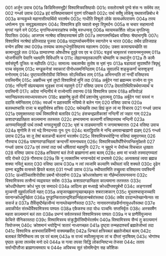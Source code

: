 001    अर्जुन उवाच
001a	किन्निमित्तमभूद्वैरं विश्वामित्रवसिष्ठयोः
001c	वसतोराश्रमे पुण्ये शंस नः सर्वमेव तत्
002    गन्धर्व उवाच
002a	इदं वासिष्ठमाख्यानं पुराणं परिचक्षते
002c	पार्थ सर्वेषु लोकेषु यथावत्तन्निबोध मे
003a	कन्यकुब्जे महानासीत्पार्थिवो भरतर्षभ
003c	गाधीति विश्रुतो लोके सत्यधर्मपरायणः
004a	तस्य धर्मात्मनः पुत्रः समृद्धबलवाहनः
004c	विश्वामित्र इति ख्यातो बभूव रिपुमर्दनः
005a	स चचार सहामात्यो मृगयां गहने वने
005c	मृगान्विध्यन्वराहांश्च रम्येषु मरुधन्वसु
006a	व्यायामकर्शितः सोऽथ मृगलिप्सुः पिपासितः
006c	आजगाम नरश्रेष्ठ वसिष्ठस्याश्रमं प्रति
007a	तमागतमभिप्रेक्ष्य वसिष्ठः श्रेष्ठभागृषिः
007c	विश्वामित्रं नरश्रेष्ठं प्रतिजग्राह पूजया
008a	पाद्यार्घ्याचमनीयेन स्वागतेन च भारत
008c	तथैव प्रतिजग्राह वन्येन हविषा तथा
009a	तस्याथ कामधुग्धेनुर्वसिष्ठस्य महात्मनः
009c	उक्ता कामान्प्रयच्छेति सा कामान्दुदुहे ततः
010a	ग्राम्यारण्या ओषधीश्च दुदुहे पय एव च
010c	षड्रसं चामृतरसं रसायनमनुत्तमम्
011a	भोजनीयानि पेयानि भक्ष्याणि विविधानि च
011c	लेह्यान्यमृतकल्पानि चोष्याणि च तथार्जुन
012a	तैः कामैः सर्वसंपूर्णैः पूजितः स महीपतिः
012c	सामात्यः सबलश्चैव तुतोष स भृशं नृपः
013a	षडायतां सुपार्श्वोरुं त्रिपृथुं पञ्च संवृताम्
013c	मण्डूकनेत्रां स्वाकारां पीनोधसमनिन्दिताम्
014a	सुवालधिं शङ्कुकर्णां चारुशृङ्गां मनोरमाम्
014c	पुष्टायतशिरोग्रीवां विस्मितः सोऽभिवीक्ष्य ताम्
015a	अभिनन्दति तां नन्दीं वसिष्ठस्य पयस्विनीम्
015c	अब्रवीच्च भृशं तुष्टो विश्वामित्रो मुनिं तदा
016a	अर्बुदेन गवां ब्रह्मन्मम राज्येन वा पुनः
016c	नन्दिनीं संप्रयच्छस्व भुङ्क्ष्व राज्यं महामुने
017    वसिष्ठ उवाच
017a	देवतातिथिपित्रर्थमाज्यार्थं च पयस्विनी
017c	अदेया नन्दिनीयं मे राज्येनापि तवानघ
018    विश्वामित्र उवाच
018a	क्षत्रियोऽहं भवान्विप्रस्तपःस्वाध्यायसाधनः
018c	ब्राह्मणेषु कुतो वीर्यं प्रशान्तेषु धृतात्मसु
019a	अर्बुदेन गवां यस्त्वं न ददासि ममेप्सिताम्
019c	स्वधर्मं न प्रहास्यामि नयिष्ये ते बलेन गाम्
020    वसिष्ठ उवाच
020a	बलस्थश्चासि राजा च बाहुवीर्यश्च क्षत्रियः
020c	यथेच्छसि तथा क्षिप्रं कुरु त्वं मा विचारय
021    गन्धर्व उवाच
021a	एवमुक्तस्तदा पार्थ विश्वामित्रो बलादिव
021c	हंसचन्द्रप्रतीकाशां नन्दिनीं तां जहार गाम्
022a	कशादण्डप्रतिहता काल्यमाना ततस्ततः
022c	हम्भायमाना कल्याणी वसिष्ठस्याथ नन्दिनी
023a	आगम्याभिमुखी पार्थ तस्थौ भगवदुन्मुखी
023c	भृशं च ताड्यमानापि न जगामाश्रमात्ततः
024    वसिष्ठ उवाच
024a	शृणोमि ते रवं भद्रे विनदन्त्याः पुनः पुनः
024c	बलाद्ध्रियसि मे नन्दि क्षमावान्ब्राह्मणो ह्यहम्
025    गन्धर्व उवाच
025a	सा तु तेषां बलान्नन्दी बलानां भरतर्षभ
025c	विश्वामित्रभयोद्विग्ना वसिष्ठं समुपागमत्
026    गौरुवाच
026a	पाषाणदण्डाभिहतां क्रन्दन्तीं मामनाथवत्
026c	विश्वामित्रबलैर्घोरैर्भगवन्किमुपेक्षसे
027    गन्धर्व उवाच
027a	एवं तस्यां तदा पर्थ धर्षितायां महामुनिः
027c	न चुक्षुभे न धैर्याच्च विचचाल धृतव्रतः
028    वसिष्ठ उवाच
028a	क्षत्रियाणां बलं तेजो ब्राह्मणानां क्षमा बलम्
028c	क्षमा मां भजते तस्माद्गम्यतां यदि रोचते
029    गौरुवाच
029a	किं नु त्यक्तास्मि भगवन्यदेवं मां प्रभाषसे
029c	अत्यक्ताहं त्वया ब्रह्मन्न शक्या नयितुं बलात्
030    वसिष्ठ उवाच
030a	न त्वां त्यजामि कल्याणि स्थीयतां यदि शक्यते
030c	दृढेन दाम्ना बद्ध्वैष वत्सस्ते ह्रियते बलात्
031    गन्धर्व उवाच
031a	स्थीयतामिति तच्छ्रुत्वा वसिष्ठस्य पयस्विनी
031c	ऊर्ध्वाञ्चितशिरोग्रीवा प्रबभौ घोरदर्शना
032a	क्रोधरक्तेक्षणा सा गौर्हम्भारवघनस्वना
032c	विश्वामित्रस्य तत्सैन्यं व्यद्रावयत सर्वशः
033a	कशाग्रदण्डाभिहता काल्यमाना ततस्ततः
033c	क्रोधदीप्तेक्षणा क्रोधं भूय एव समादधे
034a	आदित्य इव मध्याह्ने क्रोधदीप्तवपुर्बभौ
034c	अङ्गारवर्षं मुञ्चन्ती मुहुर्वालधितो महत्
035a	असृजत्पह्लवान्पुच्छाच्छकृतः शबराञ्शकान्
035c	मूत्रतश्चासृजच्चापि यवनान्क्रोधमूर्च्छिता
036a	पुण्ड्रान्किरातान्द्रमिडान्सिंहलान्बर्बरांस्तथा
036c	तथैव दरदान्म्लेच्छान्फेनतः सा ससर्ज ह
037a	तैर्विसृष्टैर्महत्सैन्यं नानाम्लेच्छगणैस्तदा
037c	नानावरणसंछन्नैर्नानायुधधरैस्तथा
037e	अवाकीर्यत संरब्धैर्विश्वामित्रस्य पश्यतः
038a	एकैकश्च तदा योधः पञ्चभिः सप्तभिर्वृतः
038c	अस्त्रवर्षेण महता काल्यमानं बलं ततः
038e	प्रभग्नं सर्वतस्त्रस्तं विश्वामित्रस्य पश्यतः
039a	न च प्राणैर्वियुज्यन्त केचित्ते सैनिकास्तदा
039c	विश्वामित्रस्य संक्रुद्धैर्वासिष्ठैर्भरतर्षभ
040a	विश्वामित्रस्य सैन्यं तु काल्यमानं त्रियोजनम्
040c	क्रोशमानं भयोद्विग्नं त्रातारं नाध्यगच्छत
041a	दृष्ट्वा तन्महदाश्चर्यं ब्रह्मतेजोभवं तदा
041c	विश्वामित्रः क्षत्रभावान्निर्विण्णो वाक्यमब्रवीत्
042a	धिग्बलं क्षत्रियबलं ब्रह्मतेजोबलं बलम्
042c	बलाबलं विनिश्चित्य तप एव परं बलम्
043a	स राज्यं स्फीतमुत्सृज्य तां च दीप्तां नृपश्रियम्
043c	भोगांश्च पृष्ठतः कृत्वा तपस्येव मनो दधे
044a	स गत्वा तपसा सिद्धिं लोकान्विष्टभ्य तेजसा
044c	तताप सर्वान्दीप्तौजा ब्राह्मणत्वमवाप च
044e	अपिबच्च सुतं सोममिन्द्रेण सह कौशिकः
